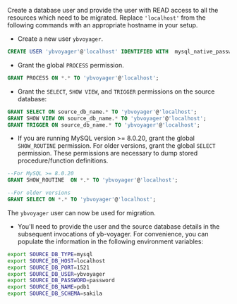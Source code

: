 
Create a database user and provide the user with READ access to all the resources which need to be migrated. Replace `'localhost'` from the following commands with an appropriate hostname in your setup.

- Create a new user `ybvoyager`.

```sql
CREATE USER 'ybvoyager'@'localhost' IDENTIFIED WITH  mysql_native_password BY 'Password#123';
```

- Grant the global `PROCESS` permission.

```sql
GRANT PROCESS ON *.* TO 'ybvoyager'@'localhost';
```

- Grant the `SELECT`, `SHOW VIEW`, and `TRIGGER` permissions on the source database:

```sql
GRANT SELECT ON source_db_name.* TO 'ybvoyager'@'localhost';
GRANT SHOW VIEW ON source_db_name.* TO 'ybvoyager'@'localhost';
GRANT TRIGGER ON source_db_name.* TO 'ybvoyager'@'localhost';
```

- If you are running MySQL version >= 8.0.20, grant the global `SHOW_ROUTINE` permission. For older versions, grant the global `SELECT` permission. These permissions are necessary to dump stored procedure/function definitions.

```sql
--For MySQL >= 8.0.20
GRANT SHOW_ROUTINE  ON *.* TO 'ybvoyager'@'localhost';
```

```sql
--For older versions
GRANT SELECT ON *.* TO 'ybvoyager'@'localhost';
```

The `ybvoyager` user can now be used for migration.

- You'll need to provide the user and the source database details in the subsequent invocations of yb-voyager. For convenience, you can populate the information in the following environment variables:

```sh
export SOURCE_DB_TYPE=mysql
export SOURCE_DB_HOST=localhost
export SOURCE_DB_PORT=1521
export SOURCE_DB_USER=ybvoyager
export SOURCE_DB_PASSWORD=password
export SOURCE_DB_NAME=pdb1
export SOURCE_DB_SCHEMA=sakila
```
